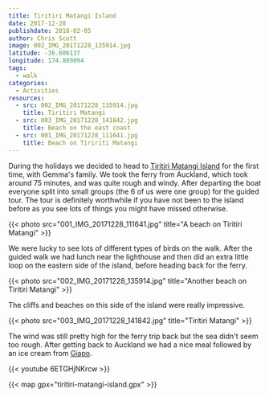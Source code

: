 ```yaml
---
title: Tiritiri Matangi Island
date: 2017-12-28
publishdate: 2018-02-05
author: Chris Scott
image: 002_IMG_20171228_135914.jpg
latitude: -36.606137
longitude: 174.889094
tags:
  - walk
categories:
  - Activities
resources:
  - src: 002_IMG_20171228_135914.jpg
    title: Tiritiri Matangi
  - src: 003_IMG_20171228_141842.jpg
    title: Beach on the east coast
  - src: 001_IMG_20171228_111641.jpg
    title: Beach on Tiririti Matangi
---
```


During the holidays we decided to head to [Tiritiri Matangi Island](http://www.doc.govt.nz/parks-and-recreation/places-to-go/auckland/places/tiritiri-matangi-scientific-reserve-open-sanctuary/) for the first time, with Gemma's family.
We took the ferry from Auckland, which took around 75 minutes, and was quite rough and windy. After departing the boat everyone split into small groups (the 6 of us were one group) for the guided tour.
The tour is definitely worthwhile if you have not been to the island before as you see lots of things you might have missed otherwise.

{{< photo src="001_IMG_20171228_111641.jpg" title="A beach on Tiritiri Matangi" >}}

We were lucky to see lots of different types of birds on the walk.
After the guided walk we had lunch near the lighthouse and then did an extra little loop on the eastern side of the island, before heading back for the ferry.

{{< photo src="002_IMG_20171228_135914.jpg" title="Another beach on Tiritiri Matangi" >}}

The cliffs and beaches on this side of the island were really impressive.

{{< photo src="003_IMG_20171228_141842.jpg" title="Tiritiri Matangi" >}}

The wind was still pretty high for the ferry trip back but the sea didn't seem too rough.
After getting back to Auckland we had a nice meal followed by an ice cream from [Giapo](https://www.giapo.com/).

{{< youtube 6ETGHjNKrcw >}}

{{< map gpx="tiritiri-matangi-island.gpx" >}}
